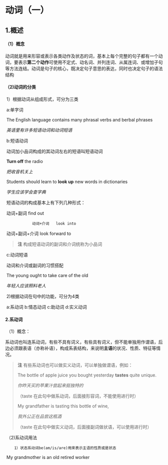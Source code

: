 # 动词（一）

## 1.概述

#### （1）概念

​			动词就是用来形容或表示各类动作及状态的词，基本上每个完整的句子都有一个动词，要表示**第二个动作**可使用不定式、动名词、并列连词、从属连词、或增加子句等方法连结。动词是句子的核心，既决定句子意思的表达，同时也决定句子的语法结构

#### （2)动词的分类

​		1）根据动词从组成形式，可分为三类

​			a:单字词	

​               The English language contains many phrasal verbs and berbal phrases

​             *英语里有许多短语动词和动词短语*

​            b:短语动词

​				动词加小品词构成的其动词左右的短语叫短语动词

​				**Turn off**  the radio

​				*把收音机关上*

​				Students should learn to **look up** new words in dictionaries

​				*学生应该学会查字典*

​				短语动词的构成基本上有下列几种形式：

​				动词+副词    find out

 				动词+介词   look into 

​				动词+副词+介词  look forward to

>**注** 构成短语动词的副词和介词统称为小品词

​			c:动词短语

​				动词和介词或副词的习惯搭配

​				The young ought to take care of the old

​				*年轻人应该照料老人*

​		2)根据动词在句中的功能，可分为4类

​			a:系动词    b:情态动词   c:助动词    d:实义动词



#### 2.系动词

​	（1）概念：

​		 系动词也叫连系动词，有些不具有词义，有些具有词义，但不能单独用作谓语，后边必须跟表语（亦称补语），构成系表结构，来说明**主语**的状况、性质、特征等情况。

> **注** 有些系动词也可以做实义动词，可以单独做谓语，例如：
>
> The bottle of apple juice you bought yesterday **tastes** quite unique.
>
> *你昨天买的苹果汁尝起来挺独特的*
>
> （taste 在此句中做系动词，后面接形容词，不能使用进行时）
>
> My grandfather is tasting this bottle of wine,
>
> *我外公正在品尝这瓶酒*
>
> （taste 在此句中做实义动词，后面接副词做状语，可以使用进行时）



​	（2)系动词用法

  		1）状态系动词be(am/is/are)用来表示主语的性质或是状态

​				My grandmother is an old retired worker





















